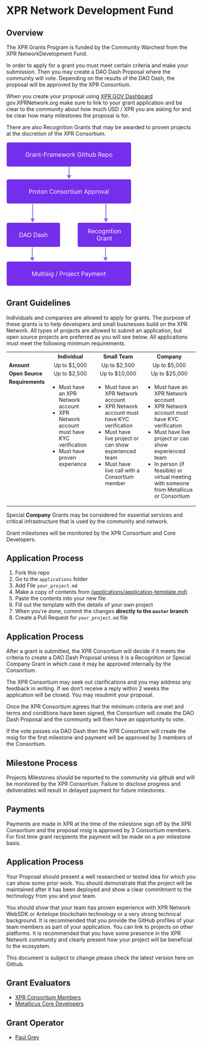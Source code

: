 # XPR Network Development Fund
## Overview

The XPR Grants Program is funded by the Community Warchest from the XPR  NetworkDevelopment Fund.

In order to apply for a grant you must meet certain criteria and make your submission. Then you may create a DAO Dash Proposal where the community will vote. Depending on the results of the DAO Dash, the proposal will be approved by the XPR Consortium.

When you create your proposal using [XPR GOV Dashboard](https://gov.xprnetwork.org)
gov.XPRNetwork.org make sure to link to your grant application and be clear to the community about how much USD / XPR you are asking for and be clear how many milestones the proposal is for.

There are also Recognition Grants that may be awarded to proven projects at the discretion of the XPR Consortium.

<img src="img/grant-flow.png" />

## Grant Guidelines

Individuals and companies are allowed to apply for grants. The purpose of these grants is to help developers and small businesses build on the XPR Network. All types of projects are allowed to submit an application, but open source projects are preferred as you will see below. All applications must meet the following minimum requirements.

<table width="100%">
  <tr><th>&nbsp;</th><th>Individual</th><th>Small Team</th><th>Company</th></tr>
  <tr><td><b>Amount</b></td><td align="center">Up to $1,000</td><td align="center">Up to $2,500</td><td align="center">Up to $5,000</td></tr>
  <tr><td><b>Open Source</b></td><td align="center">Up to $2,500</td><td align="center">Up to $10,000</td><td align="center">Up to $25,000</td></tr>
  <tr>
    <td valign="top"><b>Requirements</b></td>
    <td valign="top"><ul><li>Must have an XPR Network account</li><li>XPR Network account must have KYC verification</li><li>Must have proven experience</li></ul></td>
    <td valign="top"><ul><li>Must have an XPR Network account</li><li>XPR Network account must have KYC verification</li><li>Must have live project or can show experienced team</li><li>Must have live call with a Consortium member
</li></ul></td>
    <td valign="top"><ul><li>Must have an XPR Network account</li><li>XPR Network account must have KYC verification</li><li>Must have live project or can show experienced team</li><li>In person (if feasible) or virtual meeting with someone from Metallicus or Consortium</li></ul></td>
  </tr>
</table>

Special **Company** Grants may be considered for essential services and critical infrastructure that is used by the community and network.

Grant milestones will be monitored by the XPR Consortium and Core Developers.

## Application Process

1. Fork this repo 
2. Go to the `applications` folder
3. Add File `your_project.md` 
4. Make a copy of contents from [(applications/application-template.md)](applications/application-template.md) 
5. Paste the contents into your new file
6. Fill out the template with the details of your own project 
7. When you're done, commit the changes **directly to the `master` branch**
8. Create a Pull Request for `your_project.md` file

## Application Process

After a grant is submitted, the XPR Consortium will decide if it meets the criteria to create a DAO Dash Proposal unless it is a Recognition or Special Company Grant in which case it may be approved internally by the Consortium. 

The XPR Consortium may seek out clarifications and you may address any feedback in writing. If we don’t receive a reply within 2 weeks the application will be closed. You may resubmit your proposal.

Once the XPR Consortium agrees that the minimum criteria are met and terms and conditions have been signed, the Consortium will create the DAO Dash Proposal and the community will then have an opportunity to vote. 

If the vote passes via DAO Dash then the XPR Consortium will create the msig for the first milestone and payment will be approved by 3 members of the Consortium.

## Milestone Process

Projects Milestones should be reported to the community via github and will be monitored by the XPR Consortium. Failure to disclose progress and deliverables will result in delayed payment for future milestones.

## Payments

Payments are made in XPR at the time of the milestone sign off by the XPR Consortium and the proposal msig is approved by 3 Consortium members. For first time grant recipients the payment will be made on a per milestone basis.

## Application Process

Your Proposal should present a well researched or tested idea for which you can show some prior work. You should demonstrate that the project will be maintained after it has been deployed and show a clear commitment to the technology from you and your team. 

You should show that your team has proven experience with XPR Network WebSDK or Antelope blockchain technology or a very strong technical background. It is recommended that you provide the GitHub profiles of your team members as part of your application. You can link to projects on other platforms. It is recommended that you have some presence in the XPR Network community and clearly present how your project will be beneficial to the ecosystem.

This document is subject to change please check the latest version here on Github.

## Grant Evaluators

- [XPR Consortium Members](https://xprnetwork.org/governance)
- [Metallicus Core Developers](https://github.com/metallicusdev)

## Grant Operator

- [Paul Grey](https://github.com/paulgnz)

